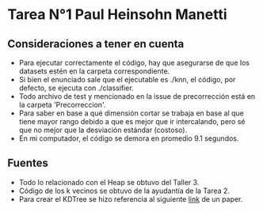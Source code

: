 # Tarea N°1 Paul Heinsohn Manetti

## Consideraciones a tener en cuenta
* Para ejecutar correctamente el código, hay que asegurarse de que los datasets estén en la carpeta correspondiente.
* Si bien el enunciado sale que el ejecutable es ./knn, el código, por defecto, se ejecuta con ./classifier.
* Todo archivo de test y mencionado en la issue de precorrección está en la carpeta 'Precorreccion'.
* Para saber en base a qué dimensión cortar se trabaja en base al que tiene mayor rango debido a que es mejor que ir intercalando, pero sé que no mejor que la desviación estándar (costoso).
* En mi computador, el código se demora en promedio 9.1 segundos.

## Fuentes
* Todo lo relacionado con el Heap se obtuvo del Taller 3.
* Código de los k vecinos se obtuvo de la ayudantía de la Tarea 2.
* Para crear el KDTree se hizo referencia al siguiente [link](http://jcgt.org/published/0004/01/03/paper.pdf) de un paper.
